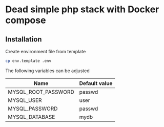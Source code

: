 # Dead simple php stack with Docker compose

## Installation
Create environment file from template
```bash
cp env.template .env
```

The following variables can be adjusted

| Name                | Default value |
| ------------------- | ------------- |
| MYSQL_ROOT_PASSWORD | passwd        |
| MYSQL_USER          | user          |
| MYSQL_PASSWORD      | passwd        |
| MYSQL_DATABASE      | mydb          |  



